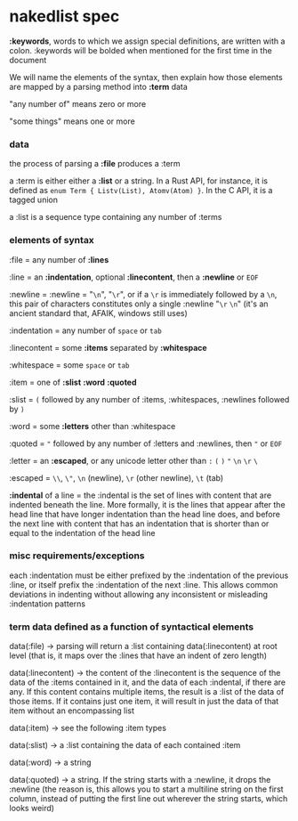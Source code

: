 # nakedlist spec

**:keywords**, words to which we assign special definitions, are written with a colon. :keywords will be bolded when mentioned for the first time in the document

We will name the elements of the syntax, then explain how those elements are mapped by a parsing method into **:term** data

"any number of" means zero or more

"some things" means one or more



### data

the process of parsing a **:file** produces a :term

a :term is either either a **:list** or a string. In a Rust API, for instance, it is defined as `enum Term { Listv(List), Atomv(Atom) }`. In the C API, it is a tagged union

a :list is a sequence type containing any number of :terms





### elements of syntax

:file = any number of **:lines**

:line = an **:indentation**, optional **:linecontent**, then a **:newline** or `EOF`

:newline = :newline = "`\n`", "`\r`", or if a `\r` is immediately followed by a `\n`, this pair of characters constitutes only a single :newline "`\r` `\n`" (it's an ancient standard that, AFAIK, windows still uses)

:indentation = any number of `space` or `tab`

:linecontent = some **:items** separated by **:whitespace**

:whitespace = some `space` or `tab`

:item = one of **:slist** **:word** **:quoted**



:slist = `(` followed by any number of :items, :whitespaces, :newlines followed by `)`

:word = some **:letters** other than :whitespace

:quoted = `"` followed by any number of :letters and :newlines, then `"` or `EOF`

:letter = an **:escaped**, or any unicode letter other than `:` `(` `)` `"` `\n` `\r` `\`

:escaped = `\\`, `\"`, `\n` (newline), `\r` (other newline), `\t` (tab)

**:indental** of a line = the :indental is the set of lines with content that are indented beneath the line. More formally, it is the lines that appear after the head line that have longer indentation than the head line does, and before the next line with content that has an indentation that is shorter than or equal to the indentation of the head line


### misc requirements/exceptions

each :indentation must be either prefixed by the :indentation of the previous :line, or itself prefix the :indentation of the next :line. This allows common deviations in indenting without allowing any inconsistent or misleading :indentation patterns



### term data defined as a function of syntactical elements

data(:file) → parsing will return a :list containing data(:linecontent) at root level (that is, it maps over the :lines that have an indent of zero length)

data(:linecontent) → the content of the :linecontent is the sequence of the data of the :items contained in it, and the data of each :indental, if there are any. If this content contains multiple items, the result is a :list of the data of those items. If it contains just one item, it will result in just the data of that item without an encompassing list

data(:item) → see the following :item types

data(:slist) → a :list containing the data of each contained :item

data(:word) → a string

data(:quoted) → a string. If the string starts with a :newline, it drops the :newline (the reason is, this allows you to start a multiline string on the first column, instead of putting the first line out wherever the string starts, which looks weird)
